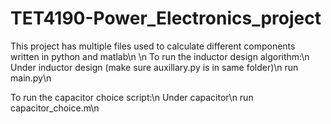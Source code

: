 # TET4190-Power_Electronics_project



This project has multiple files used to calculate different components written in python and matlab\n
\n
To run the inductor design algorithm:\n
  Under inductor design (make sure auxillary.py is in same folder)\n
  run main.py\n
  
To run the capacitor choice script:\n
  Under capacitor\n
  run capacitor_choice.m\n
  
 
